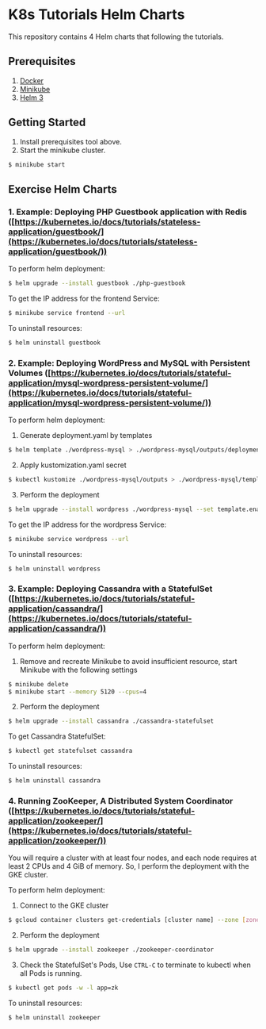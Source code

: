 # K8s Tutorials Helm Charts
This repository contains 4 Helm charts that following the tutorials.

## Prerequisites
1. [Docker](https://docs.docker.com/get-docker/)
2. [Minikube](https://minikube.sigs.k8s.io/docs/start/)
3. [Helm 3](https://helm.sh/docs/intro/install/)

## Getting Started
1. Install prerequisites tool above.
2. Start the minikube cluster.
```bash
$ minikube start
```

## Exercise Helm Charts
### 1. Example: Deploying PHP Guestbook application with Redis ([https://kubernetes.io/docs/tutorials/stateless-application/guestbook/](https://kubernetes.io/docs/tutorials/stateless-application/guestbook/))

To perform helm deployment:
```bash
$ helm upgrade --install guestbook ./php-guestbook
```
To get the IP address for the frontend Service:
```bash
$ minikube service frontend --url
```
To uninstall resources:
```bash
$ helm uninstall guestbook
```

### 2. Example: Deploying WordPress and MySQL with Persistent Volumes ([https://kubernetes.io/docs/tutorials/stateful-application/mysql-wordpress-persistent-volume/](https://kubernetes.io/docs/tutorials/stateful-application/mysql-wordpress-persistent-volume/))

To perform helm deployment:
1. Generate deployment.yaml by templates
```bash
$ helm template ./wordpress-mysql > ./wordpress-mysql/outputs/deployment.yaml
```
2. Apply kustomization.yaml secret
```bash
$ kubectl kustomize ./wordpress-mysql/outputs > ./wordpress-mysql/templates/deployment.yaml
```
3. Perform the deployment
```bash
$ helm upgrade --install wordpress ./wordpress-mysql --set template.enabled=false
```
To get the IP address for the wordpress Service:
```bash
$ minikube service wordpress --url
```
To uninstall resources:
```bash
$ helm uninstall wordpress
```

### 3. Example: Deploying Cassandra with a StatefulSet ([https://kubernetes.io/docs/tutorials/stateful-application/cassandra/](https://kubernetes.io/docs/tutorials/stateful-application/cassandra/))

To perform helm deployment:
1. Remove and recreate Minikube to avoid insufficient resource, start Minikube with the following settings
```bash
$ minikube delete
$ minikube start --memory 5120 --cpus=4
```
2. Perform the deployment
```bash
$ helm upgrade --install cassandra ./cassandra-statefulset
```
To get Cassandra StatefulSet:
```bash
$ kubectl get statefulset cassandra
```
To uninstall resources:
```bash
$ helm uninstall cassandra
```

### 4. Running ZooKeeper, A Distributed System Coordinator ([https://kubernetes.io/docs/tutorials/stateful-application/zookeeper/](https://kubernetes.io/docs/tutorials/stateful-application/zookeeper/))

You will require a cluster with at least four nodes, and each node requires at least 2 CPUs and 4 GiB of memory.
So, I perform the deployment with the GKE cluster.

To perform helm deployment:
1. Connect to the GKE cluster
```bash
$ gcloud container clusters get-credentials [cluster name] --zone [zone] --project [project id]
```
2. Perform the deployment
```bash
$ helm upgrade --install zookeeper ./zookeeper-coordinator
```
3. Check the StatefulSet's Pods, Use `CTRL-C` to terminate to kubectl when all Pods is running.
```bash
$ kubectl get pods -w -l app=zk
```
To uninstall resources:
```bash
$ helm uninstall zookeeper
```